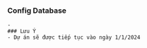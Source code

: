 ### Config Database

```yarn add @nestjs/typeorm typeorm mysql2
-
### Lưu Ý
- Dự án sẽ được tiếp tục vào ngày 1/1/2024
```
